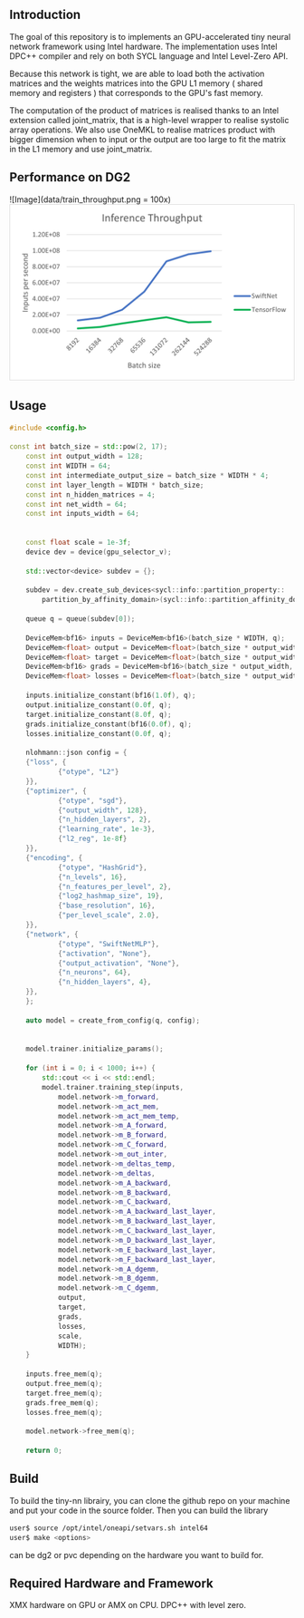 ## Introduction
The goal of this repository is to implements an GPU-accelerated tiny neural network framework using Intel hardware. The implementation uses Intel DPC++ compiler and rely on both SYCL language and Intel Level-Zero API.

Because this network is tight, we are able to load both the activation matrices and the weights matrices into the GPU L1 memory ( shared memory and registers ) that corresponds to the GPU's fast memory.

The computation of the product of matrices is realised thanks to an Intel extension called joint_matrix, that is a high-level wrapper to realise systolic array operations. We also use OneMKL to realise matrices product with bigger dimension when to input or the output are too large to fit the matrix in the L1 memory and use joint_matrix.

## Performance on DG2
![Image](data/train_throughput.png = 100x)
![Image](data/inf_throughput.png)

## Usage 
```cpp
#include <config.h>

const int batch_size = std::pow(2, 17);
    const int output_width = 128;
    const int WIDTH = 64;
    const int intermediate_output_size = batch_size * WIDTH * 4;
    const int layer_length = WIDTH * batch_size;
    const int n_hidden_matrices = 4;
    const int net_width = 64;
    const int inputs_width = 64;


    const float scale = 1e-3f;
    device dev = device(gpu_selector_v);

    std::vector<device> subdev = {};

    subdev = dev.create_sub_devices<sycl::info::partition_property::
        partition_by_affinity_domain>(sycl::info::partition_affinity_domain::numa);

    queue q = queue(subdev[0]);

    DeviceMem<bf16> inputs = DeviceMem<bf16>(batch_size * WIDTH, q);
    DeviceMem<float> output = DeviceMem<float>(batch_size * output_width, q);
    DeviceMem<float> target = DeviceMem<float>(batch_size * output_width, q);
    DeviceMem<bf16> grads = DeviceMem<bf16>(batch_size * output_width, q);
    DeviceMem<float> losses = DeviceMem<float>(batch_size * output_width, q);

    inputs.initialize_constant(bf16(1.0f), q);
    output.initialize_constant(0.0f, q);
    target.initialize_constant(8.0f, q);
    grads.initialize_constant(bf16(0.0f), q);
    losses.initialize_constant(0.0f, q);

    nlohmann::json config = {
    {"loss", {
            {"otype", "L2"}
    }},
    {"optimizer", {
            {"otype", "sgd"},
            {"output_width", 128},
            {"n_hidden_layers", 2},
            {"learning_rate", 1e-3},
            {"l2_reg", 1e-8f}
    }},
    {"encoding", {
            {"otype", "HashGrid"},
            {"n_levels", 16},
            {"n_features_per_level", 2},
            {"log2_hashmap_size", 19},
            {"base_resolution", 16},
            {"per_level_scale", 2.0},
    }},
    {"network", {
            {"otype", "SwiftNetMLP"},
            {"activation", "None"},
            {"output_activation", "None"},
            {"n_neurons", 64},
            {"n_hidden_layers", 4},
    }},
    };

    auto model = create_from_config(q, config);


    model.trainer.initialize_params();

    for (int i = 0; i < 1000; i++) {
        std::cout << i << std::endl;
        model.trainer.training_step(inputs,
            model.network->m_forward,
            model.network->m_act_mem,
            model.network->m_act_mem_temp,
            model.network->m_A_forward,
            model.network->m_B_forward,
            model.network->m_C_forward,
            model.network->m_out_inter,
            model.network->m_deltas_temp,
            model.network->m_deltas,
            model.network->m_A_backward,
            model.network->m_B_backward,
            model.network->m_C_backward,
            model.network->m_A_backward_last_layer,
            model.network->m_B_backward_last_layer,
            model.network->m_C_backward_last_layer,
            model.network->m_D_backward_last_layer,
            model.network->m_E_backward_last_layer,
            model.network->m_F_backward_last_layer,
            model.network->m_A_dgemm,
            model.network->m_B_dgemm,
            model.network->m_C_dgemm,
            output,
            target,
            grads,
            losses,
            scale,
            WIDTH);
    }

    inputs.free_mem(q);
    output.free_mem(q);
    target.free_mem(q);
    grads.free_mem(q);
    losses.free_mem(q);

    model.network->free_mem(q);

    return 0;

```

## Build

To build the tiny-nn librairy, you can clone the github repo on your machine and put your code in the source folder.
Then you can build the library

```sh
user$ source /opt/intel/oneapi/setvars.sh intel64
user$ make <options>
```

<options> can be dg2 or pvc depending on the hardware you want to build for.

## Required Hardware and Framework
XMX hardware on GPU or AMX on CPU.
DPC++ with level zero.





